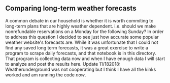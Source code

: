 
## Comparing long-term weather forecasts

A common debate in our household is whether it is worth commiting to long-term plans that are highly weather dependent. i.e. should we make nonrefundable reservations on a Monday for the following Sunday? In order to address this question I decided to see just how accurate some popular weather website's forecasts are. While it was unfortunate that I could not find any saved long term forecasts, it was a great exercise to write a program to scrape daily forecasts, and that notebook is in this directory. That program is collecting data now and when I have enough data I will start to analyze and post the results here. Update 11/182018: Weatherunderground was not cooperating but I think I have all the kinks worked and am running the code <em>now</em>.
